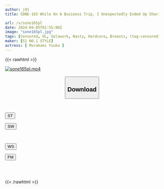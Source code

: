 ```yaml
---
author: j91
title: SONE-165 While On A Business Trip, I Unexpectedly Ended Up Sharing A Room With A Middle-aged Sexually Harassing Boss That I Despised... Yuka Murakami, Who Unexpectedly Felt The Unparalleled Sexual Intercourse That Continued Until The Morning.

url: /v/sone165pl
date: 2024-04-05T01:55:00Z
image: "sone165pl.jpg"
tags: [Censored, OL, Solowork, Nasty, Hardcore, Breasts, (tag-censored), Drama	]
maker: [S1 NO.1 STYLE]
actress: [ Murakami Yuuka ]
---
```



{{< rawhtml >}}

<div class="video" data-videoid="PbwXOmK2bWt0Vgq">
    <a href="javascript:;">
        <img src="/v/sone165pl/sone165pl.jpg" width="WIDTH" height="HEIGHT" alt="sone165pl.mp4" loading="lazy">
    </a>
</div>

<script type="text/javascript" src="https://j91.asia/asset/on-demand-st.js"></script>

<br>
  <link rel="stylesheet" href="https://j91.asia/asset/bs5.css">
  
  <center>
  <button class="btn btn-primary" type="button" data-bs-toggle="collapse" data-bs-target=".multi-collapse" aria-expanded="false" aria-controls="multiCollapseExample1 multiCollapseExample2"><h2>Download</h2></button></center>
</p>
<div class="row">
  <div class="col">
    <div class="collapse multi-collapse" id="multiCollapseExample1">
      <div class="card card-body">
	      	      <br>
<div class="buttons">  
<p><a href="https://streamtape.to/v/PbwXOmK2bWt0Vgq" target="_blank"><button class="btn-hover color-3"><i class="fa fa-download"></i> ST</button></a></p>
<p><a href="https://asnwish.com/f9cv9zcu7nmc" target="_blank"><button class="btn-hover color-2"><i class="fa fa-download"></i> SW</button></a></p></div>
    </div>
  </div>
</div>
  <div class="col">
    <div class="collapse multi-collapse" id="multiCollapseExample2">
      <div class="card card-body">
	      <br>
<div class="buttons">
<p><a href="https://wolfstream.tv/vzch2vj4b66m"><button class="btn-hover color-9"><i class="fa fa-download"></i> WS</button></a></p>
<p><a href="https://filemoon.sx/d/06qymmypkgzl"><button class="btn-hover color-8"><i class="fa fa-download"></i> FM</button></a></p></div>
<br><br>
      </div>
    </div>
  </div>
</div>

{{< /rawhtml >}}